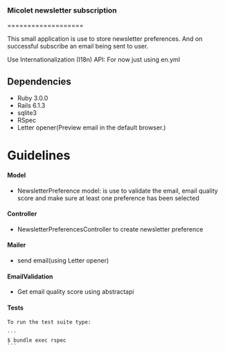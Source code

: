 ### Micolet newsletter subscription

===================

This small application is use to store newsletter preferences.
And on successful subscribe an email being sent to user.

Use Internationalization (I18n) API: For now just using en.yml

## Dependencies

- Ruby 3.0.0
- Rails 6.1.3
- sqlite3
- RSpec
- Letter opener(Preview email in the default browser.)

Guidelines
===============

#### Model
 - NewsletterPreference model: is use to validate the email, email quality score and make sure at least one preference has been selected

#### Controller
 - NewsletterPreferencesController to create newsletter preference

 #### Mailer
  - send email(using Letter opener)

 #### EmailValidation
  - Get email quality score using abstractapi


  #### Tests

    To run the test suite type:

    ```
    $ bundle exec rspec
    ```